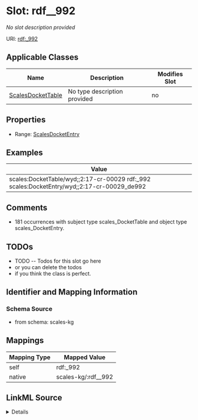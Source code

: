 

# Slot: rdf__992


_No slot description provided_





URI: [rdf:_992](http://www.w3.org/1999/02/22-rdf-syntax-ns#_992)



<!-- no inheritance hierarchy -->





## Applicable Classes

| Name | Description | Modifies Slot |
| --- | --- | --- |
| [ScalesDocketTable](../classes/ScalesDocketTable.md) | No type description provided |  no  |







## Properties

* Range: [ScalesDocketEntry](../classes/ScalesDocketEntry.md)






## Examples

| Value |
| --- |
| scales:DocketTable/wyd;;2:17-cr-00029 rdf:_992 scales:DocketEntry/wyd;;2:17-cr-00029_de992 |

## Comments

* 181 occurrences with subject type scales_DocketTable and object type scales_DocketEntry.

## TODOs

* TODO -- Todos for this slot go here
* or you can delete the todos
* if you think the class is perfect.

## Identifier and Mapping Information







### Schema Source


* from schema: scales-kg




## Mappings

| Mapping Type | Mapped Value |
| ---  | ---  |
| self | rdf:_992 |
| native | scales-kg/:rdf__992 |




## LinkML Source

<details>
```yaml
name: rdf__992
description: No slot description provided
todos:
- TODO -- Todos for this slot go here
- or you can delete the todos
- if you think the class is perfect.
comments:
- 181 occurrences with subject type scales_DocketTable and object type scales_DocketEntry.
examples:
- value: scales:DocketTable/wyd;;2:17-cr-00029 rdf:_992 scales:DocketEntry/wyd;;2:17-cr-00029_de992
from_schema: scales-kg
rank: 1000
slot_uri: rdf:_992
alias: rdf__992
domain_of:
- scales_DocketTable
range: scales_DocketEntry

```
</details>